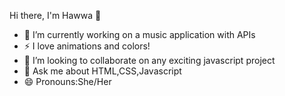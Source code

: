 Hi there, I'm Hawwa 👋
- 🔭 I’m currently working on a music application with APIs
- ⚡ I love animations and colors!
- 👯 I’m looking to collaborate on any exciting javascript project
- 💬 Ask me about HTML,CSS,Javascript
- 😄 Pronouns:She/Her

